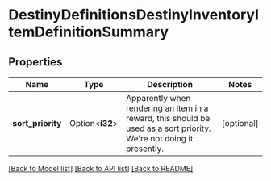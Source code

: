 # DestinyDefinitionsDestinyInventoryItemDefinitionSummary

## Properties

Name | Type | Description | Notes
------------ | ------------- | ------------- | -------------
**sort_priority** | Option<**i32**> | Apparently when rendering an item in a reward, this should be used as a sort priority. We're not doing it presently. | [optional]

[[Back to Model list]](../README.md#documentation-for-models) [[Back to API list]](../README.md#documentation-for-api-endpoints) [[Back to README]](../README.md)


